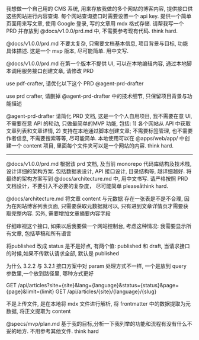 我想做一个自己用的 CMS 系统, 用来存放我做的多个网站的博客内容, 提供接口供这些网站进行内容查询.
每个网站查询接口时需要设置一个 api key. 提供一个简单页面用来写文章, 使用 Google 登录, 写的文章用 mdx 格式存储.
请帮我写一个 PRD 并存放到 @docs/v1.0.0/prd.md 中, 不需要参考现有代码. think hard.

@docs/v1.0.0/prd.md 不要太复杂, 只需要文档基本信息, 项目背景与目标, 功能具体描述. 这是一个 mvp 版本, 尽可能简单. 用中文写.

@docs/v1.0.0/prd.md 在第一个版本不提供 UI, 可以在本地编辑内容, 通过本地脚本调用服务接口创建文章, 请修改 PRD

use pdf-crafter, 请优化以下这个 PRD @agent-prd-drafter

use prd crafter, 请删掉 @agent-prd-drafter 中的技术细节, 只保留项目背景与功能描述

@agent-prd-drafter 请简化 PRD 文档, 这是一个个人自用项目, 我不需要在意 UI, 不需要在意 API 的轮动, 只做最简单的MVP 功能, 包括: 1) 各个网站从 API 中获取文章列表和文章详情, 2) 支持在本地通过脚本创建文章; 不需要标签管理, 也不需要作者信息, 不需要搜索等等, 尽可能简单. 本地使用可以在 @apps/web/app/ 中创建一个 content 项目, 里面每个文件夹可以是一个网站的内容. think hard.

---

@docs/v1.0.0/prd.md 根据该 prd 文档, 及当前 monorepo 代码库结构及技术栈, 设计详细的架构方案. 包括数据表设计, API
接口设计, 目录结构等, 越详细越好. 将最终的架构方案写到 @docs/architecture.md 中, 用中文书写. 请严格按照 PRD 文档设计，不要引入不必要的复杂度， 尽可能简单 pleaseåthink hard.

@docs/architecture.md 将文章 content 与元数据 存在一张表是不是不合理, 因为在网站博客列表页面,
只需要获取元数据就可以, 只有进到文章详情页才需要获取完整内容. 另外, 需要增加文章摘要内容字段

仔细审视这个接口, 如果以后我要做一个网站控制台, 考虑这种情况: 我需要显示所有文章, 包括草稿和所有语言

将published 改成 status 是不是好点, 有两个值: published 和 draft, 当请求接口的时候,如果不传默认请求全部, 默认是
published

为什么 3.2.2 与 3.2.1 接口方案中对 param 处理方式不一样, 一个是放到 query 参数里,一个放到路径里, 哪种方式更好

GET /api/articles?site={site}&lang={language}&status={status}&page={page}&limit={limit}
GET /api/articles/{site}/{language}/{slug}

不是上传文件, 是在本地将 mdx 文件进行解析, 将 frontmatter 中的数据提取为元数据, 将正文提取为 content

@specs/mvp/plan.md 基于我的目标,分析一下我列举的功能和流程有没有什么不妥的地方. 不用参考其他文件. think hard

